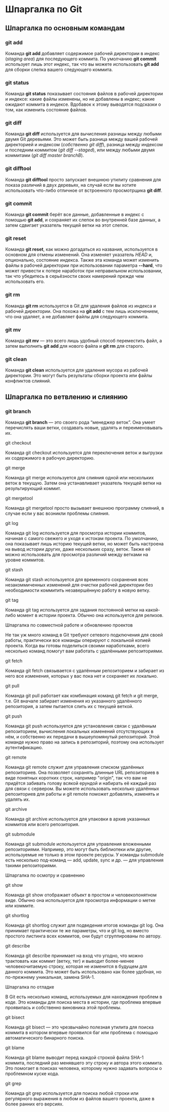 # Шпаргалка по Git

## Шпаргалка по основным командам

### git add

Команда **git add** добавляет содержимое рабочей директории в индекс (*staging area*) для последующего коммита. По умолчанию **git commit** использует лишь этот индекс, так что вы можете использовать **git add** для сборки слепка вашего следующего коммита.

### git status

Команда **git status** показывает состояния файлов в рабочей директории и индексе: какие файлы изменены, но не добавлены в индекс; какие ожидают коммита в индексе. Вдобавок к этому выводятся подсказки о том, как изменить состояние файлов.

### git diff

Команда **git diff** используется для вычисления разницы между любыми двумя Git деревьями. Это может быть разница между вашей рабочей директорией и индексом (*собственно git diff*), разница между индексом и последним коммитом (*git diff --staged*), или между любыми двумя коммитами (*git diff master branchB*).

### git difftool

Команда **git difftool** просто запускает внешнюю утилиту сравнения для показа различий в двух деревьях, на случай если вы хотите использовать что-либо отличное от встроенного просмотрщика **git diff**.

### git commit

Команда **git commit** берёт все данные, добавленные в индекс с помощью **git add**, и сохраняет их слепок во внутренней базе данных, а затем сдвигает указатель текущей ветки на этот слепок.

### git reset

Команда **git reset**, как можно догадаться из названия, используется в основном для отмены изменений. Она изменяет указатель *HEAD* и, опционально, состояние индекса. Также эта команда может изменить файлы в рабочей директории при использовании параметра **--hard**, что может привести к потере наработок при неправильном использовании, так что убедитесь в серьёзности своих намерений прежде чем использовать его.

### git rm

Команда **git rm** используется в Git для удаления файлов из индекса и рабочей директории. Она похожа на **git add** с тем лишь исключением, что она удаляет, а не добавляет файлы для следующего коммита.

### git mv

Команда **git mv** — это всего лишь удобный способ переместить файл, а затем выполнить **git add** для нового файла и **git rm** для старого.

### git clean

Команда **git clean** используется для удаления мусора из рабочей директории. Это могут быть результаты сборки проекта или файлы конфликтов слияний.

## Шпаргалка по ветвлению и слиянию

### git branch

Команда **git branch** — это своего рода “менеджер веток”. Она умеет перечислять ваши ветки, создавать новые, удалять и переименовывать их.

git checkout

Команда git checkout используется для переключения веток и выгрузки их содержимого в рабочую директорию.

git merge

Команда git merge используется для слияния одной или нескольких веток в текущую. Затем она устанавливает указатель текущей ветки на результирующий коммит.

git mergetool

Команда git mergetool просто вызывает внешнюю программу слияний, в случае если у вас возникли проблемы слияния.

git log

Команда git log используется для просмотра истории коммитов, начиная с самого свежего и уходя к истокам проекта. По умолчанию, она показывает лишь историю текущей ветки, но может быть настроена на вывод истории других, даже нескольких сразу, веток. Также её можно использовать для просмотра различий между ветками на уровне коммитов.

git stash

Команда git stash используется для временного сохранения всех незакоммиченных изменений для очистки рабочей директории без необходимости коммитить незавершённую работу в новую ветку.

git tag

Команда git tag используется для задания постоянной метки на какой-либо момент в истории проекта. Обычно она используется для релизов.

Шпаргалка по совместной работе и обновлению проектов

Не так уж много команд в Git требуют сетевого подключения для своей работы, практически все команды оперируют с локальной копией проекта. Когда вы готовы поделиться своими наработками, всего несколько команд помогут вам работать с удалёнными репозиториями.

git fetch

Команда git fetch связывается с удалённым репозиторием и забирает из него все изменения, которых у вас пока нет и сохраняет их локально.

git pull

Команда git pull работает как комбинация команд git fetch и git merge, т.е. Git вначале забирает изменения из указанного удалённого репозитория, а затем пытается слить их с текущей веткой.

git push

Команда git push используется для установления связи с удалённым репозиторием, вычисления локальных изменений отсутствующих в нём, и собственно их передачи в вышеупомянутый репозиторий. Этой команде нужно право на запись в репозиторий, поэтому она использует аутентификацию.

git remote

Команда git remote служит для управления списком удалённых репозиториев. Она позволяет сохранять длинные URL репозиториев в виде понятных коротких строк, например "origin", так что вам не придётся забивать голову всякой ерундой и набирать её каждый раз для связи с сервером. Вы можете использовать несколько удалённых репозиториев для работы и git remote поможет добавлять, изменять и удалять их.

git archive

Команда git archive используется для упаковки в архив указанных коммитов или всего репозитория.

git submodule

Команда git submodule используется для управления вложенными репозиториями. Например, это могут быть библиотеки или другие, используемые не только в этом проекте ресурсы. У команды submodule есть несколько под-команд — add, update, sync и др. — для управления такими репозиториями.

Шпаргалка по осмотру и сравнению

git show

Команда git show отображает объект в простом и человекопонятном виде. Обычно она используется для просмотра информации о метке или коммите.

git shortlog

Команда git shortlog служит для подведения итогов команды git log. Она принимает практически те же параметры, что и git log, но вместо простого листинга всех коммитов, они будут сгруппированы по автору.

git describe

Команда git describe принимает на вход что угодно, что можно трактовать как коммит (ветку, тег) и выводит более-менее человекочитаемую строку, которая не изменится в будущем для данного коммита. Это может быть использовано как более удобная, но по-прежнему уникальная, замена SHA-1.

Шпаргалка по отладке

В Git есть несколько команд, используемых для нахождения проблем в коде. Это команды для поиска места в истории, где проблема впервые проявилась и собственно виновника этой проблемы.

git bisect

Команда git bisect — это чрезвычайно полезная утилита для поиска коммита в котором впервые проявился баг или проблема с помощью автоматического бинарного поиска.

git blame

Команда git blame выводит перед каждой строкой файла SHA-1 коммита, последний раз менявшего эту строку и автора этого коммита. Это помогает в поисках человека, которому нужно задавать вопросы о проблемном куске кода.

git grep

Команда git grep используется для поиска любой строки или регулярного выражения в любом из файлов вашего проекта, даже в более ранних его версиях.